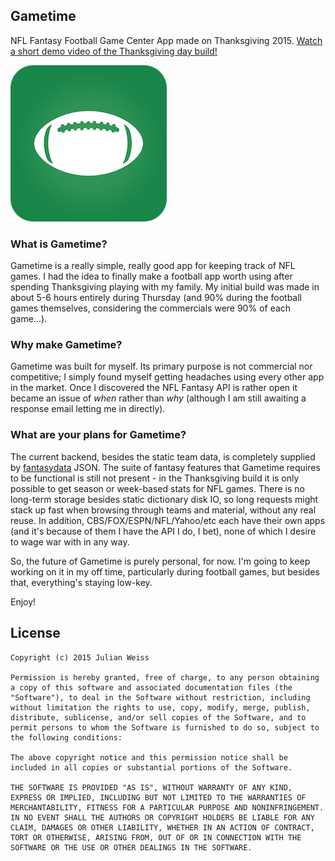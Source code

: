 ## Gametime

NFL Fantasy Football Game Center App made on Thanksgiving 2015. [Watch a short demo video of the Thanksgiving day build](streamable.com/tuqd)[!](gametime.mov) 

![](gametime_thumbnail.png)

### What is Gametime?

Gametime is a really simple, really good app for keeping track of NFL games. I had the idea to finally make a football app worth using after spending Thanksgiving playing with my family. My initial build was made in about 5-6 hours entirely during Thursday (and 90% during the football games themselves, considering the commercials were 90% of each game…).

### Why make Gametime?

Gametime was built for myself. Its primary purpose is not commercial nor competitive; I simply found myself getting headaches using every other app in the market. Once I discovered the NFL Fantasy API is rather open it became an issue of _when_ rather than _why_ (although I am still awaiting a response email letting me in directly).

### What are your plans for Gametime?

The current backend, besides the static team data, is completely supplied by [fantasydata](https://fantasydata.com) JSON. The suite of fantasy features that Gametime requires to be functional is still not present - in the Thanksgiving build it is only possible to get season or week-based stats for NFL games. There is no long-term storage besides static dictionary disk IO, so long requests might stack up fast when browsing through teams and material, without any real reuse. In addition, CBS/FOX/ESPN/NFL/Yahoo/etc each have their own apps (and it's because of them I have the API I do, I bet), none of which I desire to wage war with in any way.

So, the future of Gametime is purely personal, for now. I'm going to keep working on it in my off time, particularly during football games, but besides that, everything's staying low-key.

Enjoy!


## License
	
	Copyright (c) 2015 Julian Weiss
	
	Permission is hereby granted, free of charge, to any person obtaining a copy of this software and associated documentation files (the "Software"), to deal in the Software without restriction, including without limitation the rights to use, copy, modify, merge, publish, distribute, sublicense, and/or sell copies of the Software, and to permit persons to whom the Software is furnished to do so, subject to the following conditions:
	
	The above copyright notice and this permission notice shall be included in all copies or substantial portions of the Software.
	
	THE SOFTWARE IS PROVIDED "AS IS", WITHOUT WARRANTY OF ANY KIND, EXPRESS OR IMPLIED, INCLUDING BUT NOT LIMITED TO THE WARRANTIES OF MERCHANTABILITY, FITNESS FOR A PARTICULAR PURPOSE AND NONINFRINGEMENT. IN NO EVENT SHALL THE AUTHORS OR COPYRIGHT HOLDERS BE LIABLE FOR ANY CLAIM, DAMAGES OR OTHER LIABILITY, WHETHER IN AN ACTION OF CONTRACT, TORT OR OTHERWISE, ARISING FROM, OUT OF OR IN CONNECTION WITH THE SOFTWARE OR THE USE OR OTHER DEALINGS IN THE SOFTWARE.
